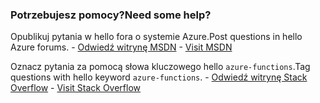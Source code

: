 ### <a name="need-some-help"></a><span data-ttu-id="1550c-101">Potrzebujesz pomocy?</span><span class="sxs-lookup"><span data-stu-id="1550c-101">Need some help?</span></span>
<span data-ttu-id="1550c-102">Opublikuj pytania w hello fora o systemie Azure.</span><span class="sxs-lookup"><span data-stu-id="1550c-102">Post questions in hello Azure forums.</span></span><span data-ttu-id="1550c-103"> - [Odwiedź witrynę MSDN](http://go.microsoft.com/fwlink/?LinkId=780719)</span><span class="sxs-lookup"><span data-stu-id="1550c-103"> - [Visit MSDN](http://go.microsoft.com/fwlink/?LinkId=780719)</span></span>

<span data-ttu-id="1550c-104">Oznacz pytania za pomocą słowa kluczowego hello `azure-functions`.</span><span class="sxs-lookup"><span data-stu-id="1550c-104">Tag questions with hello keyword `azure-functions`.</span></span><span data-ttu-id="1550c-105"> - [Odwiedź witrynę Stack Overflow](http://stackoverflow.com/questions/tagged/azure-functions)</span><span class="sxs-lookup"><span data-stu-id="1550c-105"> - [Visit Stack Overflow](http://stackoverflow.com/questions/tagged/azure-functions)</span></span>

